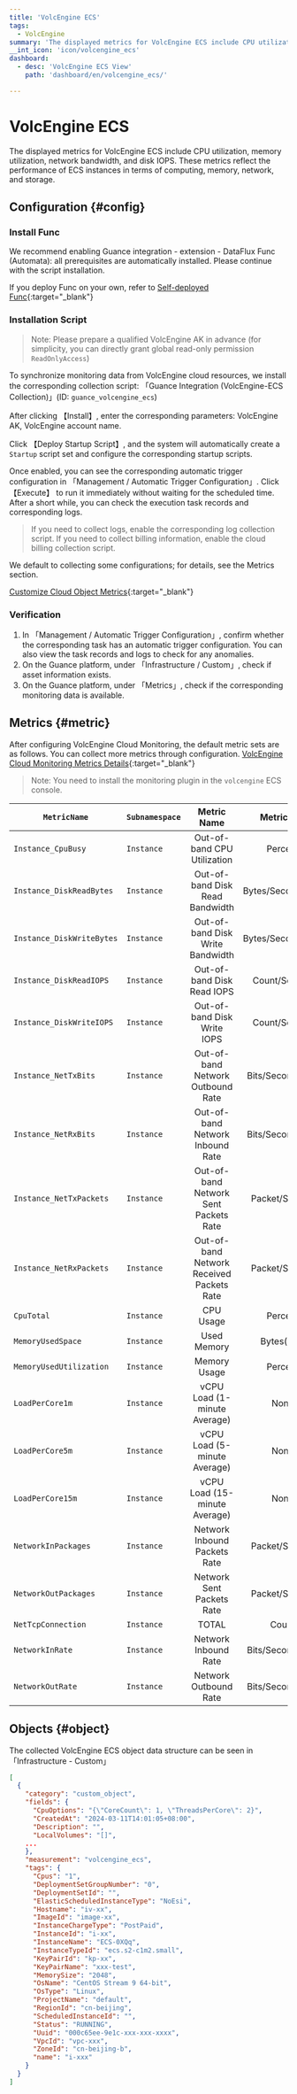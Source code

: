 ```yaml
---
title: 'VolcEngine ECS'
tags: 
  - VolcEngine
summary: 'The displayed metrics for VolcEngine ECS include CPU utilization, memory utilization, network bandwidth, and disk IOPS. These metrics reflect the performance of ECS instances in terms of computing, memory, network, and storage.'
__int_icon: 'icon/volcengine_ecs'
dashboard:
  - desc: 'VolcEngine ECS View'
    path: 'dashboard/en/volcengine_ecs/'

---
```


<!-- markdownlint-disable MD025 -->
# VolcEngine ECS
<!-- markdownlint-enable -->


The displayed metrics for VolcEngine ECS include CPU utilization, memory utilization, network bandwidth, and disk IOPS. These metrics reflect the performance of ECS instances in terms of computing, memory, network, and storage.

## Configuration {#config}

### Install Func

We recommend enabling Guance integration - extension - DataFlux Func (Automata): all prerequisites are automatically installed. Please continue with the script installation.

If you deploy Func on your own, refer to [Self-deployed Func](https://func.guance.com/doc/script-market-guance-integration/){:target="_blank"}


### Installation Script

> Note: Please prepare a qualified VolcEngine AK in advance (for simplicity, you can directly grant global read-only permission `ReadOnlyAccess`)

To synchronize monitoring data from VolcEngine cloud resources, we install the corresponding collection script: 「Guance Integration (VolcEngine-ECS Collection)」(ID: `guance_volcengine_ecs`)

After clicking 【Install】, enter the corresponding parameters: VolcEngine AK, VolcEngine account name.

Click 【Deploy Startup Script】, and the system will automatically create a `Startup` script set and configure the corresponding startup scripts.

Once enabled, you can see the corresponding automatic trigger configuration in 「Management / Automatic Trigger Configuration」. Click 【Execute】 to run it immediately without waiting for the scheduled time. After a short while, you can check the execution task records and corresponding logs.

> If you need to collect logs, enable the corresponding log collection script. If you need to collect billing information, enable the cloud billing collection script.


We default to collecting some configurations; for details, see the Metrics section.

[Customize Cloud Object Metrics](https://func.guance.com/doc/script-market-guance-volcengine-monitor/){:target="_blank"}


### Verification

1. In 「Management / Automatic Trigger Configuration」, confirm whether the corresponding task has an automatic trigger configuration. You can also view the task records and logs to check for any anomalies.
2. On the Guance platform, under 「Infrastructure / Custom」, check if asset information exists.
3. On the Guance platform, under 「Metrics」, check if the corresponding monitoring data is available.

## Metrics {#metric}
After configuring VolcEngine Cloud Monitoring, the default metric sets are as follows. You can collect more metrics through configuration. [VolcEngine Cloud Monitoring Metrics Details](https://console.volcengine.com/cloud_monitor/docs?namespace=VCM_ECS){:target="_blank"}

> Note: You need to install the monitoring plugin in the `volcengine` ECS console.

|`MetricName` |`Subnamespace` |Metric Name |MetricUnit | Dimension|
| ---- |-------------------------------------| :----: |:----: |:----: |
|`Instance_CpuBusy` |`Instance` |Out-of-band CPU Utilization |Percent | ResourceID|
|`Instance_DiskReadBytes` |`Instance` |Out-of-band Disk Read Bandwidth |Bytes/Second(IEC) | ResourceID|
|`Instance_DiskWriteBytes` |`Instance` |Out-of-band Disk Write Bandwidth |Bytes/Second(IEC) | ResourceID|
|`Instance_DiskReadIOPS` |`Instance` |Out-of-band Disk Read IOPS |Count/Second | ResourceID|
|`Instance_DiskWriteIOPS` |`Instance` |Out-of-band Disk Write IOPS |Count/Second | ResourceID|
|`Instance_NetTxBits` |`Instance` |Out-of-band Network Outbound Rate |Bits/Second(IEC) | ResourceID|
|`Instance_NetRxBits` |`Instance` |Out-of-band Network Inbound Rate |Bits/Second(IEC) | ResourceID|
|`Instance_NetTxPackets` |`Instance` |Out-of-band Network Sent Packets Rate |Packet/Second | ResourceID|
|`Instance_NetRxPackets` |`Instance` |Out-of-band Network Received Packets Rate |Packet/Second | ResourceID|
|`CpuTotal` |`Instance` |CPU Usage |Percent | ResourceID|
|`MemoryUsedSpace` |`Instance` |Used Memory |Bytes(IEC) | ResourceID|
|`MemoryUsedUtilization` |`Instance` |Memory Usage |Percent | ResourceID|
|`LoadPerCore1m` |`Instance` |vCPU Load (1-minute Average) |None | ResourceID|
|`LoadPerCore5m` |`Instance` |vCPU Load (5-minute Average) |None | ResourceID|
|`LoadPerCore15m` |`Instance` |vCPU Load (15-minute Average) |None | ResourceID|
|`NetworkInPackages` |`Instance` |Network Inbound Packets Rate |Packet/Second | ResourceID|
|`NetworkOutPackages` |`Instance` |Network Sent Packets Rate |Packet/Second | ResourceID|
|`NetTcpConnection` |`Instance` |TOTAL |Count | ResourceID|
|`NetworkInRate` |`Instance` |Network Inbound Rate |Bits/Second(IEC) | ResourceID|
|`NetworkOutRate` |`Instance` |Network Outbound Rate |Bits/Second(IEC) | ResourceID|


## Objects {#object}
The collected VolcEngine ECS object data structure can be seen in 「Infrastructure - Custom」

``` json
[
  {
    "category": "custom_object",
    "fields": {
      "CpuOptions": "{\"CoreCount\": 1, \"ThreadsPerCore\": 2}",
      "CreatedAt": "2024-03-11T14:01:05+08:00",
      "Description": "",
      "LocalVolumes": "[]",
    ...
    },
    "measurement": "volcengine_ecs",
    "tags": {
      "Cpus": "1",
      "DeploymentSetGroupNumber": "0",
      "DeploymentSetId": "",
      "ElasticScheduledInstanceType": "NoEsi",
      "Hostname": "iv-xx",
      "ImageId": "image-xx",
      "InstanceChargeType": "PostPaid",
      "InstanceId": "i-xx",
      "InstanceName": "ECS-0XQq",
      "InstanceTypeId": "ecs.s2-c1m2.small",
      "KeyPairId": "kp-xx",
      "KeyPairName": "xxx-test",
      "MemorySize": "2048",
      "OsName": "CentOS Stream 9 64-bit",
      "OsType": "Linux",
      "ProjectName": "default",
      "RegionId": "cn-beijing",
      "ScheduledInstanceId": "",
      "Status": "RUNNING",
      "Uuid": "000c65ee-9e1c-xxx-xxx-xxxx",
      "VpcId": "vpc-xxx",
      "ZoneId": "cn-beijing-b",
      "name": "i-xxx"
    }
  }
]
```